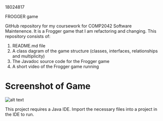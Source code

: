 18024817

FROGGER game

GitHub repository for my coursework for COMP2042 Software Maintenence. It is a Frogger game that I am refactoring and changing. 
This repository consists of:
1. README.md file
2. A class dagram of the game structure (classes, interfaces, relationships and multiplicity)
3. The Javadoc source code for the Frogger game
4. A short video of the Frogger game running

# Screenshot of Game
![alt text](https://raw.githubusercontent.com/hirish99/Frogger-Arcade-Game/master/arcade.png)

This project requires a Java IDE. Import the necessary files into a project in the IDE to run.

